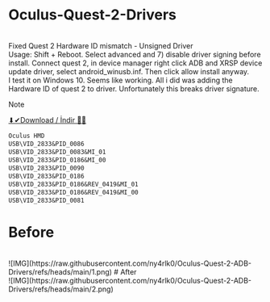 # Oculus-Quest-2-Drivers
<br>Fixed Quest 2 Hardware ID mismatch - Unsigned Driver 
<br>Usage: Shift + Reboot. Select advanced and 7) disable driver signing before install. Connect quest 2, in device manager right click ADB and XRSP device update driver, select android_winusb.inf. Then click allow install anyway.
<br>I test it on Windows 10. Seems like working. All i did was adding the Hardware ID of quest 2 to driver. Unfortunately this breaks driver signature.
<br>
> [!NOTE]
<a href="https://github.com/ny4rlk0/Oculus-Quest-2-ADB-Drivers/releases/download/quest_2_adb_driver/Quest.2.ADB.Drivers.-.ny4rlk0.zip">⬇✔Download / İndir 💾✅</a>
<br>

```
Oculus HMD
USB\VID_2833&PID_0086
USB\VID_2833&PID_0083&MI_01
USB\VID_2833&PID_0186&MI_00
USB\VID_2833&PID_0090
USB\VID_2833&PID_0186
USB\VID_2833&PID_0186&REV_0419&MI_01
USB\VID_2833&PID_0186&REV_0419&MI_00
USB\VID_2833&PID_0081
```
# Before
<br>
![IMG](https://raw.githubusercontent.com/ny4rlk0/Oculus-Quest-2-ADB-Drivers/refs/heads/main/1.png)
# After
<br>
![IMG](https://raw.githubusercontent.com/ny4rlk0/Oculus-Quest-2-ADB-Drivers/refs/heads/main/2.png)

